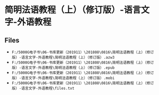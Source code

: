 # 简明法语教程（上）（修订版）-语言文字-外语教程

## Files

- `F:/5000G电子书\06-书库更新（201911）\201808\0816\简明法语教程（上）（修订版）-语言文字-外语教程\简明法语教程（上）（修订版）.azw3`
- `F:/5000G电子书\06-书库更新（201911）\201808\0816\简明法语教程（上）（修订版）-语言文字-外语教程\简明法语教程（上）（修订版）.epub`
- `F:/5000G电子书\06-书库更新（201911）\201808\0816\简明法语教程（上）（修订版）-语言文字-外语教程\简明法语教程（上）（修订版）.mobi`
- `F:/5000G电子书\06-书库更新（201911）\201808\0816\简明法语教程（上）（修订版）-语言文字-外语教程\files.txt`
